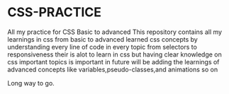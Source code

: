 # CSS-PRACTICE
All my practice for CSS Basic to advanced
This repository contains all my learnings in css from basic to advanced learned css concepts by understanding every line of code in every topic from selectors to responsiveness their is alot to learn in css but having clear knowledge on css important topics is important in future will be adding the learnings of advanced concepts like variables,pseudo-classes,and animations so on 

Long way to go.
